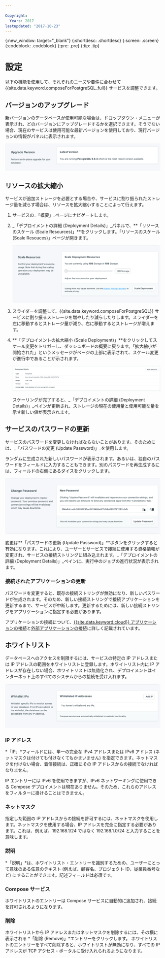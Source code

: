 ```yaml
---

Copyright:
  Years: 2017
lastupdated: "2017-10-23"
---
```


{:new_window: target="_blank"}
{:shortdesc: .shortdesc}
{:screen: .screen}
{:codeblock: .codeblock}
{:pre: .pre}
{:tip: .tip}

# 設定

以下の機能を使用して、それぞれのニーズや要件に合わせて {{site.data.keyword.composeForPostgreSQL_full}} サービスを調整できます。


## バージョンのアップグレード

新バージョンのデータベースが使用可能な場合は、ドロップダウン・メニューが表示され、どのバージョンにアップグレードするかを選択できます。そうでない場合、現在のサービスは使用可能な最新バージョンを使用しており、現行バージョンの情報がパネルに表示されます。

![「バージョン」パネル](./images/postgres-version-show.png "「バージョン」パネル")


## リソースの拡大縮小

サービスが追加ストレージを必要とする場合や、サービスに割り振られたストレージ量を減らす場合は、リソースを拡大縮小することによって行えます。

1. サービスの_「概要」_ページにナビゲートします。
2. _「デプロイメントの詳細 (Deployment Details)」_パネルで、**「リソースのスケール (Scale Resources)」**をクリックします。「リソースのスケール (Scale Resouces)」ページが開きます。

    ![「リソースのスケーリング」ページ](./images/postgres-scale-show.png "「リソースのスケーリング」ページ")

3. スライダーを調整して、{{site.data.keyword.composeForPostgreSQL}} サービスに割り振るストレージを増やしたり減らしたりします。スライダーを左に移動するとストレージ量が減り、右に移動するとストレージが増えます。
4. **「デプロイメントの拡大縮小 (Scale Deployment)」**をクリックしてスケール変更をトリガーし、ダッシュボードの概要に戻ります。「拡大縮小が開始された」というメッセージがページの上部に表示されて、スケール変更が進行中であることが示されます。

    ![スケール変更のメッセージ](./images/jobs-scaling.png "データベースをユニット 2 つにスケーリングする実行中のジョブが 1 つあることを示す「デプロイメントの詳細 (Deployment Details)」ペイン")

    スケーリングが完了すると、_「デプロイメントの詳細 (Deployment Details)」_ペインが更新され、ストレージの現在の使用量と使用可能な量を示す新しい値が表示されます。


## サービスのパスワードの更新

サービスのパスワードを変更しなければならないことがあります。そのためには、_「パスワードの変更 (Update Password)」_を使用します。 

ランダムに生成された新しいパスワードが表示されます。あるいは、独自のパスワードをフィールドに入力することもできます。別のパスワードを再生成するには、フィールドの右側にあるダイスをクリックします。 
  
![PostgreSQL パスワードの更新](./images/postgres-update-password.png "パスワードの自動生成")

変更は**「パスワードの更新 (Update Password)」**ボタンをクリックすると有効になります。これにより、ユーザーとサービスで接続に使用する資格情報が変更され、サービスの接続ストリングに組み込まれます。_「デプロイメントの詳細 (Deployment Details)」_ペインに、実行中のジョブの進行状況が表示されます。

### 接続されたアプリケーションの更新

パスワードを変更すると、既存の接続ストリングが無効になり、新しいパスワードが生成されます。そのため、新しい接続ストリングで接続アプリケーションを更新するまで、サービスが中断します。更新するためには、新しい接続ストリングをアプリケーションに指定する必要があります。

アプリケーションの接続について、[{{site.data.keyword.cloud}} アプリケーションの接続](./connecting-bluemix-app.html)と[外部アプリケーションの接続](./connecting-external.html)に詳しく記載されています。



## ホワイトリスト

データベースへのアクセスを制限するには、サービスの特定の IP アドレスまたは IP アドレスの範囲をホワイトリストに登録します。ホワイトリスト内に IP アドレスが存在しない場合、ホワイトリストは無効化され、デプロイメントはインターネット上のすべてのシステムからの接続を受け入れます。 

![IP のホワイトリスト](./images/postgres-whitelist-show.png "ホワイトリスト・フィールド")

### IP アドレス
*「IP」*フィールドには、単一の完全な IPv4 アドレスまたは IPv6 アドレス (ネットマスクは付けても付けなくてもかまいません) を指定できます。ネットマスクを付けない場合、着信接続は、正確にその IP アドレスからの接続でなければなりません。 

IP エントリーには IPv6 を使用できますが、IPv6 ネットワーキングに使用できる Compose デプロイメントは現在ありません。そのため、これらのアドレスをフィルターに掛けることはできません。


### ネットマスク
指定した範囲の IP アドレスからの接続を許可するには、ネットマスクを使用します。ネットマスクを使用する場合、IP アドレスを完全に指定する必要があります。これは、例えば、192.168.1/24 ではなく 192.168.1.0/24 と入力することを意味します。

### 説明

*「説明」*は、ホワイトリスト・エントリーを識別するための、ユーザーにとって意味のある任意のテキスト (例えば、顧客名、プロジェクト ID、従業員番号など) にすることができます。記述フィールドは必須です。


### Compose サービス
ホワイトリストのエントリーは Compose サービスに自動的に追加され、接続を許可されるようになります。

### 削除
ホワイトリストから IP アドレスまたはネットマスクを削除するには、その横に表示される *「削除 (Remove)」*エントリーをクリックします。
ホワイトリストのエントリーをすべて削除すると、ホワイトリストが無効になり、すべての IP アドレスが TCP アクセス・ポータルに受け入れられるようになります。

